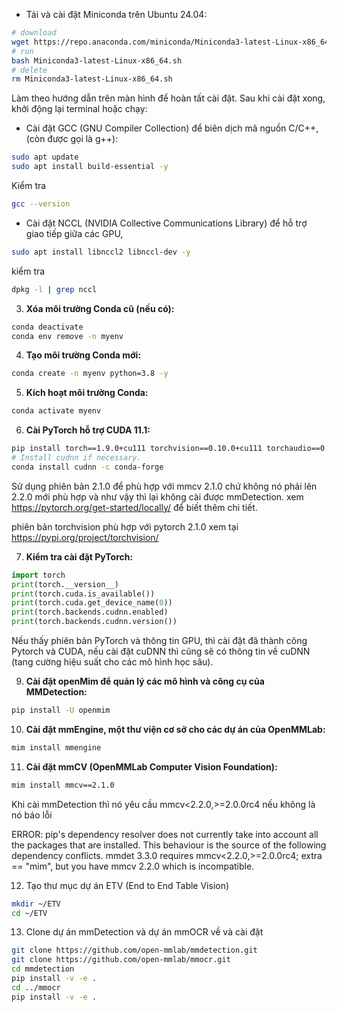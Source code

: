 - Tải và cài đặt Miniconda trên Ubuntu 24.04:
  
```bash
# download
wget https://repo.anaconda.com/miniconda/Miniconda3-latest-Linux-x86_64.sh
# run
bash Miniconda3-latest-Linux-x86_64.sh
# delete
rm Miniconda3-latest-Linux-x86_64.sh
```

Làm theo hướng dẫn trên màn hình để hoàn tất cài đặt. Sau khi cài đặt xong, khởi động lại terminal hoặc chạy:

- Cài đặt GCC (GNU Compiler Collection) để biên dịch mã nguồn C/C++, (còn được gọi là g++): 

```bash
sudo apt update
sudo apt install build-essential -y
```
Kiểm tra
```bash
gcc --version
```
- Cài đặt NCCL (NVIDIA Collective Communications Library) để hỗ trợ giao tiếp giữa các GPU, 

```bash
sudo apt install libnccl2 libnccl-dev -y
```
kiểm tra

```bash
dpkg -l | grep nccl
```

3. **Xóa môi trường Conda cũ (nếu có):**

```bash
conda deactivate
conda env remove -n myenv
```

4. **Tạo môi trường Conda mới:**

```bash
conda create -n myenv python=3.8 -y
```
5. **Kích hoạt môi trường Conda:**

```bash
conda activate myenv
```

6. **Cài PyTorch hỗ trợ CUDA 11.1:**

```bash
pip install torch==1.9.0+cu111 torchvision==0.10.0+cu111 torchaudio==0.9.0 -f https://download.pytorch.org/whl/torch_stable.html
# Install cudnn if necessary.
conda install cudnn -c conda-forge

```

Sử dụng phiên bản 2.1.0 để phù hợp với mmcv 2.1.0 chứ không nó phải lên 2.2.0 mới phù hợp và như vậy thì lại không cài được mmDetection.
xem https://pytorch.org/get-started/locally/ để biết thêm chi tiết.

phiên bản torchvision phù hợp với pytorch 2.1.0 xem tại https://pypi.org/project/torchvision/

7. **Kiểm tra cài đặt PyTorch:**

```python
import torch
print(torch.__version__)
print(torch.cuda.is_available())
print(torch.cuda.get_device_name(0))
print(torch.backends.cudnn.enabled)
print(torch.backends.cudnn.version())

```
Nếu thấy phiên bản PyTorch và thông tin GPU, thì cài đặt đã thành công Pytorch và CUDA, nếu cài đặt cuDNN thì cũng sẽ có thông tin về cuDNN (tang cường hiệu suất cho các mô hình học sâu).

9. **Cài đặt openMim để quản lý các mô hình và công cụ của MMDetection:**

```bash
pip install -U openmim
```

10. **Cài đặt mmEngine, một thư viện cơ sở cho các dự án của OpenMMLab:**

```bash
mim install mmengine
```

11. **Cài đặt mmCV (OpenMMLab Computer Vision Foundation):**

```bash
mim install mmcv==2.1.0
```
Khi cài mmDetection thì nó yêu cầu mmcv<2.2.0,>=2.0.0rc4 nếu không là nó báo lỗi

ERROR: pip's dependency resolver does not currently take into account all the packages that are installed. This behaviour is the source of the following dependency conflicts.
mmdet 3.3.0 requires mmcv<2.2.0,>=2.0.0rc4; extra == "mim", but you have mmcv 2.2.0 which is incompatible.

12. Tạo thư mục dự án ETV (End to End Table Vision)

```bash
mkdir ~/ETV
cd ~/ETV
```

13. Clone dự án mmDetection và dự án mmOCR về và cài đặt

```bash
git clone https://github.com/open-mmlab/mmdetection.git
git clone https://github.com/open-mmlab/mmocr.git
cd mmdetection
pip install -v -e .
cd ../mmocr
pip install -v -e .
```

